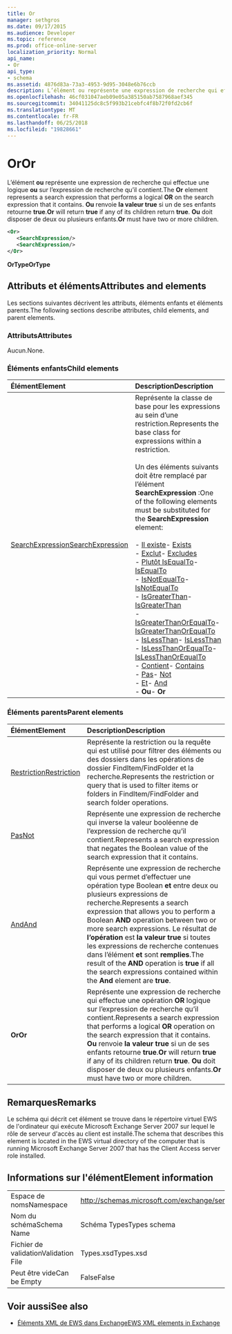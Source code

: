 ```yaml
---
title: Or
manager: sethgros
ms.date: 09/17/2015
ms.audience: Developer
ms.topic: reference
ms.prod: office-online-server
localization_priority: Normal
api_name:
- Or
api_type:
- schema
ms.assetid: 4876d83a-73a3-4953-9d95-3048e6b76ccb
description: L’élément ou représente une expression de recherche qui effectue une opération OR logique sur l’expression de recherche qu’il contient. Ou renvoie la valeur true si un de ses enfants retourne true. Ou doit avoir deux ou plusieurs enfants.
ms.openlocfilehash: 46cf031047aeb09e05a385150ab7587968aef345
ms.sourcegitcommit: 34041125dc8c5f993b21cebfc4f8b72f0fd2cb6f
ms.translationtype: MT
ms.contentlocale: fr-FR
ms.lasthandoff: 06/25/2018
ms.locfileid: "19828661"
---
```

# <a name="or"></a><span data-ttu-id="1851f-105">Or</span><span class="sxs-lookup"><span data-stu-id="1851f-105">Or</span></span>

<span data-ttu-id="1851f-106">L’élément **ou** représente une expression de recherche qui effectue une logique **ou** sur l’expression de recherche qu’il contient.</span><span class="sxs-lookup"><span data-stu-id="1851f-106">The **Or** element represents a search expression that performs a logical **OR** on the search expression that it contains.</span></span> <span data-ttu-id="1851f-107">**Ou** renvoie **la valeur true** si un de ses enfants retourne **true**.</span><span class="sxs-lookup"><span data-stu-id="1851f-107">**Or** will return **true** if any of its children return **true**.</span></span> <span data-ttu-id="1851f-108">**Ou** doit disposer de deux ou plusieurs enfants.</span><span class="sxs-lookup"><span data-stu-id="1851f-108">**Or** must have two or more children.</span></span> 
  
```xml
<Or>
   <SearchExpression/>
   <SearchExpression/>
</Or>
```

 <span data-ttu-id="1851f-109">**OrType**</span><span class="sxs-lookup"><span data-stu-id="1851f-109">**OrType**</span></span>
## <a name="attributes-and-elements"></a><span data-ttu-id="1851f-110">Attributs et éléments</span><span class="sxs-lookup"><span data-stu-id="1851f-110">Attributes and elements</span></span>

<span data-ttu-id="1851f-111">Les sections suivantes décrivent les attributs, éléments enfants et éléments parents.</span><span class="sxs-lookup"><span data-stu-id="1851f-111">The following sections describe attributes, child elements, and parent elements.</span></span>
  
### <a name="attributes"></a><span data-ttu-id="1851f-112">Attributs</span><span class="sxs-lookup"><span data-stu-id="1851f-112">Attributes</span></span>

<span data-ttu-id="1851f-113">Aucun.</span><span class="sxs-lookup"><span data-stu-id="1851f-113">None.</span></span>
  
### <a name="child-elements"></a><span data-ttu-id="1851f-114">Éléments enfants</span><span class="sxs-lookup"><span data-stu-id="1851f-114">Child elements</span></span>

|<span data-ttu-id="1851f-115">**Élément**</span><span class="sxs-lookup"><span data-stu-id="1851f-115">**Element**</span></span>|<span data-ttu-id="1851f-116">**Description**</span><span class="sxs-lookup"><span data-stu-id="1851f-116">**Description**</span></span>|
|:-----|:-----|
|[<span data-ttu-id="1851f-117">SearchExpression</span><span class="sxs-lookup"><span data-stu-id="1851f-117">SearchExpression</span></span>](searchexpression.md) <br/> | <span data-ttu-id="1851f-118">Représente la classe de base pour les expressions au sein d’une restriction.</span><span class="sxs-lookup"><span data-stu-id="1851f-118">Represents the base class for expressions within a restriction.</span></span> <br/><br/><span data-ttu-id="1851f-119">Un des éléments suivants doit être remplacé par l’élément **SearchExpression** :</span><span class="sxs-lookup"><span data-stu-id="1851f-119">One of the following elements must be substituted for the **SearchExpression** element:</span></span> <br/> <br/><span data-ttu-id="1851f-120">- [Il existe](exists.md)</span><span class="sxs-lookup"><span data-stu-id="1851f-120">- [Exists](exists.md)</span></span> <br/><span data-ttu-id="1851f-121">- [Exclut](excludes.md)</span><span class="sxs-lookup"><span data-stu-id="1851f-121">- [Excludes](excludes.md)</span></span> <br/><span data-ttu-id="1851f-122">- [Plutôt IsEqualTo](isequalto.md)</span><span class="sxs-lookup"><span data-stu-id="1851f-122">- [IsEqualTo](isequalto.md)</span></span> <br/><span data-ttu-id="1851f-123">- [IsNotEqualTo](isnotequalto.md)</span><span class="sxs-lookup"><span data-stu-id="1851f-123">- [IsNotEqualTo](isnotequalto.md)</span></span> <br/><span data-ttu-id="1851f-124">- [IsGreaterThan](isgreaterthan.md)</span><span class="sxs-lookup"><span data-stu-id="1851f-124">- [IsGreaterThan](isgreaterthan.md)</span></span> <br/><span data-ttu-id="1851f-125">- [IsGreaterThanOrEqualTo](isgreaterthanorequalto.md)</span><span class="sxs-lookup"><span data-stu-id="1851f-125">- [IsGreaterThanOrEqualTo](isgreaterthanorequalto.md)</span></span> <br/><span data-ttu-id="1851f-126">- [IsLessThan](islessthan.md)</span><span class="sxs-lookup"><span data-stu-id="1851f-126">- [IsLessThan](islessthan.md)</span></span> <br/><span data-ttu-id="1851f-127">- [IsLessThanOrEqualTo](islessthanorequalto.md)</span><span class="sxs-lookup"><span data-stu-id="1851f-127">- [IsLessThanOrEqualTo](islessthanorequalto.md)</span></span> <br/><span data-ttu-id="1851f-128">- [Contient](contains.md)</span><span class="sxs-lookup"><span data-stu-id="1851f-128">- [Contains](contains.md)</span></span> <br/><span data-ttu-id="1851f-129">- [Pas](not.md)</span><span class="sxs-lookup"><span data-stu-id="1851f-129">- [Not](not.md)</span></span> <br/><span data-ttu-id="1851f-130">- [Et](and.md)</span><span class="sxs-lookup"><span data-stu-id="1851f-130">- [And](and.md)</span></span> <br/><span data-ttu-id="1851f-131">- **Ou**</span><span class="sxs-lookup"><span data-stu-id="1851f-131">- **Or**</span></span> <br/> |
   
### <a name="parent-elements"></a><span data-ttu-id="1851f-132">Éléments parents</span><span class="sxs-lookup"><span data-stu-id="1851f-132">Parent elements</span></span>

|<span data-ttu-id="1851f-133">**Élément**</span><span class="sxs-lookup"><span data-stu-id="1851f-133">**Element**</span></span>|<span data-ttu-id="1851f-134">**Description**</span><span class="sxs-lookup"><span data-stu-id="1851f-134">**Description**</span></span>|
|:-----|:-----|
|[<span data-ttu-id="1851f-135">Restriction</span><span class="sxs-lookup"><span data-stu-id="1851f-135">Restriction</span></span>](restriction.md) <br/> |<span data-ttu-id="1851f-136">Représente la restriction ou la requête qui est utilisé pour filtrer des éléments ou des dossiers dans les opérations de dossier FindItem/FindFolder et la recherche.</span><span class="sxs-lookup"><span data-stu-id="1851f-136">Represents the restriction or query that is used to filter items or folders in FindItem/FindFolder and search folder operations.</span></span>  <br/> |
|[<span data-ttu-id="1851f-137">Pas</span><span class="sxs-lookup"><span data-stu-id="1851f-137">Not</span></span>](not.md) <br/> |<span data-ttu-id="1851f-138">Représente une expression de recherche qui inverse la valeur booléenne de l’expression de recherche qu’il contient.</span><span class="sxs-lookup"><span data-stu-id="1851f-138">Represents a search expression that negates the Boolean value of the search expression that it contains.</span></span>  <br/> |
|[<span data-ttu-id="1851f-139">And</span><span class="sxs-lookup"><span data-stu-id="1851f-139">And</span></span>](and.md) <br/> |<span data-ttu-id="1851f-140">Représente une expression de recherche qui vous permet d’effectuer une opération type Boolean **et** entre deux ou plusieurs expressions de recherche.</span><span class="sxs-lookup"><span data-stu-id="1851f-140">Represents a search expression that allows you to perform a Boolean **AND** operation between two or more search expressions.</span></span> <span data-ttu-id="1851f-141">Le résultat de **l’opération** est **la valeur true** si toutes les expressions de recherche contenues dans l’élément **et** sont **remplies**.</span><span class="sxs-lookup"><span data-stu-id="1851f-141">The result of the **AND** operation is **true** if all the search expressions contained within the **And** element are **true**.</span></span>  <br/> |
|<span data-ttu-id="1851f-142">**Or**</span><span class="sxs-lookup"><span data-stu-id="1851f-142">**Or**</span></span> <br/> |<span data-ttu-id="1851f-143">Représente une expression de recherche qui effectue une opération **OR** logique sur l’expression de recherche qu’il contient.</span><span class="sxs-lookup"><span data-stu-id="1851f-143">Represents a search expression that performs a logical **OR** operation on the search expression that it contains.</span></span> <span data-ttu-id="1851f-144">**Ou** renvoie **la valeur true** si un de ses enfants retourne **true**.</span><span class="sxs-lookup"><span data-stu-id="1851f-144">**Or** will return **true** if any of its children return **true**.</span></span> <span data-ttu-id="1851f-145">**Ou** doit disposer de deux ou plusieurs enfants.</span><span class="sxs-lookup"><span data-stu-id="1851f-145">**Or** must have two or more children.</span></span>  <br/> |
   
## <a name="remarks"></a><span data-ttu-id="1851f-146">Remarques</span><span class="sxs-lookup"><span data-stu-id="1851f-146">Remarks</span></span>

<span data-ttu-id="1851f-147">Le schéma qui décrit cet élément se trouve dans le répertoire virtuel EWS de l'ordinateur qui exécute Microsoft Exchange Server 2007 sur lequel le rôle de serveur d'accès au client est installé.</span><span class="sxs-lookup"><span data-stu-id="1851f-147">The schema that describes this element is located in the EWS virtual directory of the computer that is running Microsoft Exchange Server 2007 that has the Client Access server role installed.</span></span>
  
## <a name="element-information"></a><span data-ttu-id="1851f-148">Informations sur l'élément</span><span class="sxs-lookup"><span data-stu-id="1851f-148">Element information</span></span>

|||
|:-----|:-----|
|<span data-ttu-id="1851f-149">Espace de noms</span><span class="sxs-lookup"><span data-stu-id="1851f-149">Namespace</span></span>  <br/> |http://schemas.microsoft.com/exchange/services/2006/types  <br/> |
|<span data-ttu-id="1851f-150">Nom du schéma</span><span class="sxs-lookup"><span data-stu-id="1851f-150">Schema Name</span></span>  <br/> |<span data-ttu-id="1851f-151">Schéma Types</span><span class="sxs-lookup"><span data-stu-id="1851f-151">Types schema</span></span>  <br/> |
|<span data-ttu-id="1851f-152">Fichier de validation</span><span class="sxs-lookup"><span data-stu-id="1851f-152">Validation File</span></span>  <br/> |<span data-ttu-id="1851f-153">Types.xsd</span><span class="sxs-lookup"><span data-stu-id="1851f-153">Types.xsd</span></span>  <br/> |
|<span data-ttu-id="1851f-154">Peut être vide</span><span class="sxs-lookup"><span data-stu-id="1851f-154">Can be Empty</span></span>  <br/> |<span data-ttu-id="1851f-155">False</span><span class="sxs-lookup"><span data-stu-id="1851f-155">False</span></span>  <br/> |
   
## <a name="see-also"></a><span data-ttu-id="1851f-156">Voir aussi</span><span class="sxs-lookup"><span data-stu-id="1851f-156">See also</span></span>

- [<span data-ttu-id="1851f-157">Éléments XML de EWS dans Exchange</span><span class="sxs-lookup"><span data-stu-id="1851f-157">EWS XML elements in Exchange</span></span>](ews-xml-elements-in-exchange.md)

